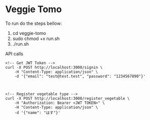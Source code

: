 # Veggie Tomo

To run do the steps bellow:
1. cd veggie-tomo
2. sudo chmod +x run.sh
3. ./run.sh



API calls

```
<!-- Get JWT Token -->
curl -X POST http://localhost:3000/signin \
    -H "Content-Type: application/json" \
    -d '{"email": "test@test.test", "password": "1234567890"}'



<!-- Register vegetable type -->
curl -X POST http://localhost:3000/register_vegetable \
    -H "Authorization: Bearer <JWT TOKEN>" \
    -H "Content-Type: application/json" \
    -d '{"name": "はす"}'
```